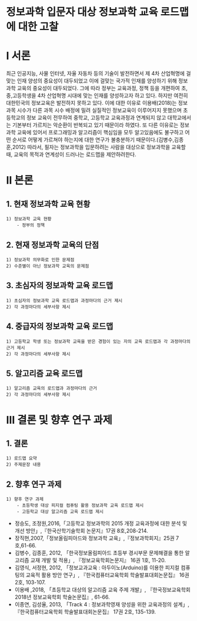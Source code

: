 # 정보과학 입문자 대상 정보과학 교육 로드맵에 대한 고찰

# Ⅰ 서론

최근 인공지능, 사물 인터넷, 자율 자동차 등의 기술이 발전하면서 제 4차 산업혁명에 걸맞는 인재 양성의 중요성이 대두되었고 이에 걸맞는 국가적 인재를 양성하기 위해 정보과학 교육의 중요성이 대두되었다. 그에 따라 정부는 교육과정, 정책 등을 개편하여 초,중,고등학생을 4차 산업혁명 시대에 맞는 인재를 양성하고자 하고 있다. 하지만 여전히 대한민국의 정보교육은 발전하지 못하고 있다. 이에 대한 이유로 이용배(2018)는 정보 과목 시수가 다른 과목 시수 배정에 밀려 실질적인 정보교육이 이루어지지 못했으며 초등학교의 정보 교육이 전무하여 중학교, 고등학교 교육과정과 연계되지 않고 대학교에서는 기본부터 가르치는 악순환이 반복되고 있기 때문이라 하였다. 또 다른 이유로는 정보과학 교육에 있어서 프로그래밍과 알고리즘이 핵심임을 모두 알고있음에도 불구하고 어떤 순서로 어떻게 가르쳐야 하는지에 대한 연구가 불충분하기 때문이다.(김병수,김종훈,2012) 따라서, 필자는 정보과학을 입문하려는 사람을 대상으로 정보과학을 교육할 때, 교육의 목적과 연계성이 드러나는 로드맵을 제안하려한다.

# Ⅱ 본론
    
## 1. 현재 정보과학 교육 현황

    1) 정보과학 교육 현황
        - 정부의 정책

## 2. 현재 정보과학 교육의 단점

    1) 정보과학 의무화로 인한 문제점
    2) 수준별이 아닌 정보과학 교육의 문제점

## 3. 초심자의 정보과학 교육 로드맵
    1) 초심자의 정보과학 교육 로드맵과 과정마다의 근거 제시 
    2) 각 과정마다의 세부사항 제시

## 4. 중급자의 정보과학 교육 로드맵
    1) 고등학교 학생 또는 정보과학 교육을 받은 경험이 있는 자의 교육 로드맵과 각 과정마다의 근거 제시
    2) 각 과정마다의 세부사항 제시

## 5. 알고리즘 교육 로드맵
    1) 알고리즘 교육의 로드맵과 과정마다의 근거
    2) 각 과정마다의 세부사항 제시
        
# Ⅲ 결론 및 향후 연구 과제

## 1. 결론
    1) 로드맵 요약
    2) 주제문장 내용
## 2. 향후 연구 과제
    1) 향후 연구 과제
        - 초등학생 대상 피지컬 컴퓨팅 활용 정보과학 교육 로드맵 제시
        - 고등학교 대상 알고리즘 교육 로드맵 제시


- 정승도, 조정원,2016,「고등학교 정보과학의 2015 개정 교육과정에 대한 분석 및 개선 방안」,『한국산학기술학회 논문지』17권 8호,208-214.
- 장직현,2007,「정보올림피아드와 정보과학 교육」,『정보과학회지』25권 7호,61-66.
- 김병수, 김종훈, 2012, 「한국정보올림피아드 초등부 경시부문 문제해결을 통한 알고리즘 교재 개발 및 적용」, 『정보교육학회논문지』 16권 1호, 11-20.
- 김영식, 서정현, 2012, 「정보교과교육 : 아두이노(Arduino)를 이용한 피지컬 컴퓨팅의 교육적 활용 방안 연구」, 『한국컴퓨터교육학회 학술발표대회논문집』 16권 2호, 103-107.
- 이용배 ,2018, 「초등학교 대상의 알고리즘 교육 주제 개발」, 『한국정보교육학회 2018년 정보교육학회 학술논문집』, 61-66.
- 이종연, 김성율, 2013, 「Track 4 : 정보과학영재 양성을 위한 교육과정의 설계」, 『한국컴퓨터교육학회 학술발표대회논문집』 17권 2호, 135-139.